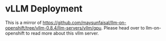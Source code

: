 # vLLM Deployment

This is a mirror of https://github.com/maysunfaisal/llm-on-openshift/tree/vllm-0.8.4/llm-servers/vllm/gpu. Please head over to llm-on-openshift to read more about this vllm server.
